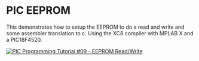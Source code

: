 # PIC EEPROM

This demonstrates how to setup the EEPROM to do a read and write and some assembler translation to c. Using the XC8 compiler with MPLAB X and a PIC18F4520.

[![PIC Programming Tutorial #09 - EEPROM Read/Write](https://img.youtube.com/vi/5zcfVCyB3jc/0.jpg)](https://www.youtube.com/watch?v=5zcfVCyB3jc "PIC Programming Tutorial #09 - EEPROM Read/Write")



















